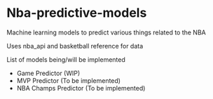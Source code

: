 # Nba-predictive-models
Machine learning models to predict various things related to the NBA

Uses nba_api and basketball reference for data

List of models being/will be implemented

- Game Predictor (WIP)
- MVP Predictor (To be implemented)
- NBA Champs Predictor (To be implemented)
